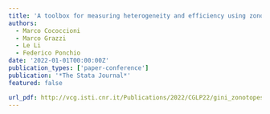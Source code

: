 ```yaml
---
title: 'A toolbox for measuring heterogeneity and efficiency using zonotopes'
authors:
  - Marco Cococcioni
  - Marco Grazzi
  - Le Li
  - Federico Ponchio
date: '2022-01-01T00:00:00Z'
publication_types: ['paper-conference']
publication: '*The Stata Journal*'
featured: false

url_pdf: http://vcg.isti.cnr.it/Publications/2022/CGLP22/gini_zonotopes.pdf
---
```

